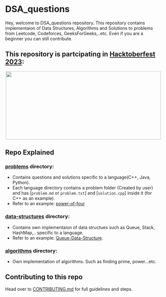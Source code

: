 # DSA_questions

Hey, welcome to DSA_questions repository. This repository contains implementaion of Data Structures, Algorithms and Solutions to problems from Leetcode, Codeforces, GeeksForGeeks,..etc. Even if you are a beginner you can still contribute.

## This repository is partcipating in [Hacktoberfest 2023](https://hacktoberfest.com/):
<p align="center"><img src="https://questdb.io/img/blog/2023-10-03/hacktoberfest-2023.webp" width="500px" height="220px"></p>

## Repo Explained

### [problems](/problems) directory:
- Contains questions and solutions specific to a language(C++, Java, Python).
- Each language directory contains a problem folder (Created by user) and has [`problem.md` or `problem.txt`] and [`solution.cpp`] inside it (for C++ as an example).
- Refer to an example: [power-of-four](/problems/cpp/power-of-four/)

### [data-structures](/data-structures) directory:
- Contains own implementaion of data structues such as Queue, Stack, HashMap,.. specific to a language.
- Refer to an example: [Queue-Data-Structure](./data-structures/Queue/myqueue.cpp).

### [algorithms](/algorithms) directory:
- Own implementation of algorithms. Such as finding prime, power...etc.

## Contributing to this repo
Head over to [CONTRIBUTING.md](./CONTRIBUTING.md) for full guidelines and steps.
